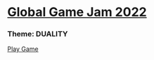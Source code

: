 # [Global Game Jam 2022](https://globalgamejam.org/2022/games/super-duper-sprite-scaler-racer-3d-5)
### Theme: DUALITY

[Play Game](http://maverickloneshark.github.io/global-game-jam-2022/)
